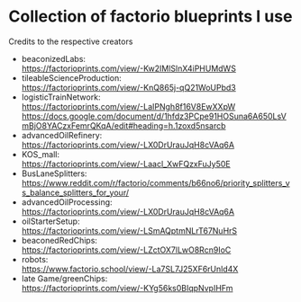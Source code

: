 # Collection of factorio blueprints I use

Credits to the respective creators

* beaconizedLabs:  
  https://factorioprints.com/view/-Kw2IMlSlnX4iPHUMdWS
* tileableScienceProduction:  
  https://factorioprints.com/view/-KnQ865j-qQ21WoUPbd3
* logisticTrainNetwork:  
  https://factorioprints.com/view/-LaIPNgh8f16V8EwXXpW  
  https://docs.google.com/document/d/1hfdz3PCpe91HOSuna6A650LsVmBjO8YACzxFemrQKqA/edit#heading=h.1zoxd5nsarcb
* advancedOilRefinery:  
  https://factorioprints.com/view/-LX0DrUrauJqH8cVAq6A
* KOS_mall:  
  https://factorioprints.com/view/-Laacl_XwFQzxFuJy50E
* BusLaneSplitters:  
  https://www.reddit.com/r/factorio/comments/b66no6/priority_splitters_vs_balance_splitters_for_your/
* advancedOilProcessing:  
  https://factorioprints.com/view/-LX0DrUrauJqH8cVAq6A
* oilStarterSetup:  
  https://factorioprints.com/view/-LSmAQptmNLrT67NuHrS
* beaconedRedChips:  
  https://factorioprints.com/view/-LZctOX7lLwO8Rcn9IoC
* robots:  
  https://www.factorio.school/view/-La7SL7J25XF6rUnld4X
* late Game/greenChips:  
  https://factorioprints.com/view/-KYg56ks0BIqpNvpIHFm
